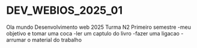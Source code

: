 # DEV_WEBIOS_2025_01

Ola mundo
Desenvolvimento web 2025 Turma N2 Primeiro semestre
-meu objetivo e tomar uma coca
-ler um captulo do livro
-fazer uma ligacao
-arrumar o material do trabalho
